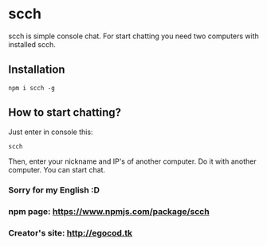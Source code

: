 # scch

scch is simple console chat. For start chatting you need two computers with installed scch.

## Installation

```npm i scch -g```

## How to start chatting?

Just enter in console this:

```scch```

Then, enter your nickname and IP's of another computer. Do it with another computer.
You can start chat.

### Sorry for my English :D

### npm page: https://www.npmjs.com/package/scch

### Creator's site: http://egocod.tk